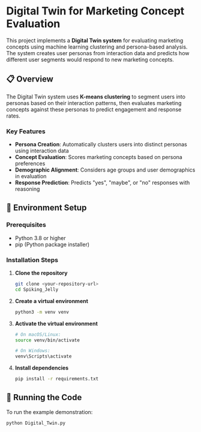 # Digital Twin for Marketing Concept Evaluation

This project implements a **Digital Twin system** for evaluating marketing concepts using machine learning clustering and persona-based analysis. The system creates user personas from interaction data and predicts how different user segments would respond to new marketing concepts.

## 📋 Overview

The Digital Twin system uses **K-means clustering** to segment users into personas based on their interaction patterns, then evaluates marketing concepts against these personas to predict engagement and response rates.

### Key Features
- **Persona Creation**: Automatically clusters users into distinct personas using interaction data
- **Concept Evaluation**: Scores marketing concepts based on persona preferences
- **Demographic Alignment**: Considers age groups and user demographics in evaluation
- **Response Prediction**: Predicts "yes", "maybe", or "no" responses with reasoning

## 🚀 Environment Setup

### Prerequisites
- Python 3.8 or higher
- pip (Python package installer)

### Installation Steps

1. **Clone the repository**
   ```bash
   git clone <your-repository-url>
   cd Spiking_Jelly
   ```

2. **Create a virtual environment**
   ```bash
   python3 -m venv venv
   ```

3. **Activate the virtual environment**
   ```bash
   # On macOS/Linux:
   source venv/bin/activate
   
   # On Windows:
   venv\Scripts\activate
   ```

4. **Install dependencies**
   ```bash
   pip install -r requirements.txt
   ```

## 🔧 Running the Code

To run the example demonstration:

```bash
python Digital_Twin.py
```

